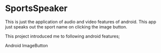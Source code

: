 # SportsSpeaker
This is just the application of audio and video features of android. This app just speaks out the sport name on clicking the image button.

This project introduced me to following android features;

Android ImageButton

